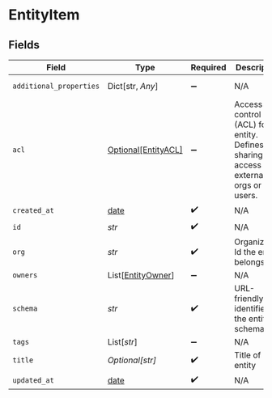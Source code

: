# EntityItem


## Fields

| Field                                                                                      | Type                                                                                       | Required                                                                                   | Description                                                                                | Example                                                                                    |
| ------------------------------------------------------------------------------------------ | ------------------------------------------------------------------------------------------ | ------------------------------------------------------------------------------------------ | ------------------------------------------------------------------------------------------ | ------------------------------------------------------------------------------------------ |
| `additional_properties`                                                                    | Dict[str, *Any*]                                                                           | :heavy_minus_sign:                                                                         | N/A                                                                                        | [object Object]                                                                            |
| `acl`                                                                                      | [Optional[EntityACL]](../../models/shared/entityacl.md)                                    | :heavy_minus_sign:                                                                         | Access control list (ACL) for an entity. Defines sharing access to external orgs or users. |                                                                                            |
| `created_at`                                                                               | [date](https://docs.python.org/3/library/datetime.html#date-objects)                       | :heavy_check_mark:                                                                         | N/A                                                                                        |                                                                                            |
| `id`                                                                                       | *str*                                                                                      | :heavy_check_mark:                                                                         | N/A                                                                                        |                                                                                            |
| `org`                                                                                      | *str*                                                                                      | :heavy_check_mark:                                                                         | Organization Id the entity belongs to                                                      |                                                                                            |
| `owners`                                                                                   | List[[EntityOwner](../../models/shared/entityowner.md)]                                    | :heavy_minus_sign:                                                                         | N/A                                                                                        |                                                                                            |
| `schema`                                                                                   | *str*                                                                                      | :heavy_check_mark:                                                                         | URL-friendly identifier for the entity schema                                              | contact                                                                                    |
| `tags`                                                                                     | List[*str*]                                                                                | :heavy_minus_sign:                                                                         | N/A                                                                                        |                                                                                            |
| `title`                                                                                    | *Optional[str]*                                                                            | :heavy_check_mark:                                                                         | Title of entity                                                                            |                                                                                            |
| `updated_at`                                                                               | [date](https://docs.python.org/3/library/datetime.html#date-objects)                       | :heavy_check_mark:                                                                         | N/A                                                                                        |                                                                                            |
